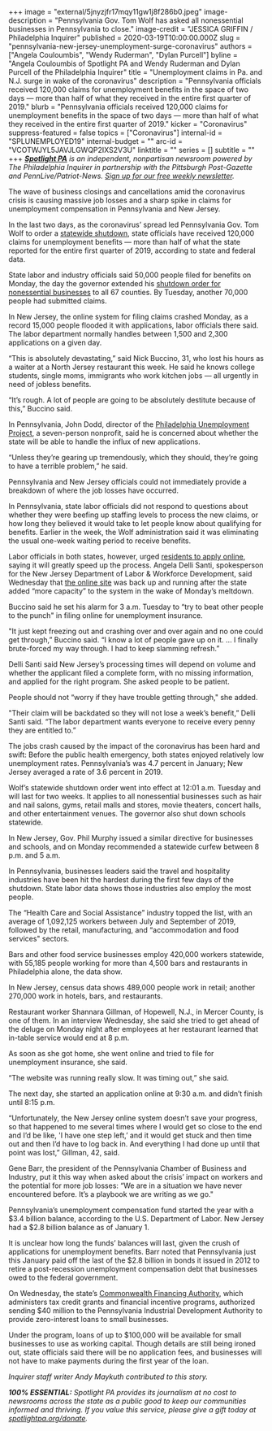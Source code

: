 +++
image = "external/5jnyzjfr17mqy11gw1j8f286b0.jpeg"
image-description = "Pennsylvania Gov. Tom Wolf has asked all nonessential businesses in Pennsylvania to close."
image-credit = "JESSICA GRIFFIN / Philadelphia Inquirer"
published = 2020-03-19T10:00:00.000Z
slug = "pennsylvania-new-jersey-unemployment-surge-coronavirus"
authors = ["Angela Couloumbis", "Wendy Ruderman", "Dylan Purcell"]
byline = "Angela Couloumbis of Spotlight PA and Wendy Ruderman and Dylan Purcell of the Philadelphia Inquirer"
title = "Unemployment claims in Pa. and N.J. surge in wake of the coronavirus"
description = "Pennsylvania officials received 120,000 claims for unemployment benefits in the space of two days — more than half of what they received in the entire first quarter of 2019."
blurb = "Pennsylvania officials received 120,000 claims for unemployment benefits in the space of two days — more than half of what they received in the entire first quarter of 2019."
kicker = "Coronavirus"
suppress-featured = false
topics = ["Coronavirus"]
internal-id = "SPLUNEMPLOYED19"
internal-budget = ""
arc-id = "VCOTWJYL5JAVJLGWQP2IXS2V3U"
linktitle = ""
series = []
subtitle = ""
+++
<a href="https://www.spotlightpa.org/"><i><b>Spotlight PA</b></i></a><i> is an independent, nonpartisan newsroom powered by The Philadelphia Inquirer in partnership with the Pittsburgh Post-Gazette and PennLive/Patriot-News. </i><a href="https://www.spotlightpa.org/newsletters"><i>Sign up for our free weekly newsletter</i></a><i>.</i>

The wave of business closings and cancellations amid the coronavirus crisis is causing massive job losses and a sharp spike in claims for unemployment compensation in Pennsylvania and New Jersey.

In the last two days, as the coronavirus’ spread led Pennsylvania Gov. Tom Wolf to order a <a href="https://www.spotlightpa.org/news/2020/03/pennsylvania-coronavirus-statewide-shutdown-tom-wolf-governor/" target=_blank>statewide shutdown</a>, state officials have received 120,000 claims for unemployment benefits — more than half of what the state reported for the entire first quarter of 2019, according to state and federal data.

State labor and industry officials said 50,000 people filed for benefits on Monday, the day the governor extended his <a href="https://www.spotlightpa.org/news/2020/03/updated-everything-you-need-to-know-about-the-pennsylvania-coronavirus-shutdown/" target="_blank">shutdown order for nonessential businesses</a> to all 67 counties. By Tuesday, another 70,000 people had submitted claims.

In New Jersey, the online system for filing claims crashed Monday, as a record 15,000 people flooded it with applications, labor officials there said. The labor department normally handles between 1,500 and 2,300 applications on a given day.

“This is absolutely devastating,” said Nick Buccino, 31, who lost his hours as a waiter at a North Jersey restaurant this week. He said he knows college students, single moms, immigrants who work kitchen jobs — all urgently in need of jobless benefits.

“It’s rough. A lot of people are going to be absolutely destitute because of this,” Buccino said.

<script src="https://www.spotlightpa.org/embed.js" async></script><div data-spl-embed-version="1" data-spl-src="https://www.spotlightpa.org/embeds/donate/"></div>

In Pennsylvania, John Dodd, director of the <a href="https://philaup.org/web/" target=_blank>Philadelphia Unemployment Project</a>, a seven-person nonprofit, said he is concerned about whether the state will be able to handle the influx of new applications.

“Unless they’re gearing up tremendously, which they should, they’re going to have a terrible problem,” he said.

Pennsylvania and New Jersey officials could not immediately provide a breakdown of where the job losses have occurred.

In Pennsylvania, state labor officials did not respond to questions about whether they were beefing up staffing levels to process the new claims, or how long they believed it would take to let people know about qualifying for benefits. Earlier in the week, the Wolf administration said it was eliminating the usual one-week waiting period to receive benefits.

Labor officials in both states, however, urged <a href="https://www.uc.pa.gov/unemployment-benefits/file/Pages/File%20an%20Initial%20Claim.aspx" target=_blank>residents to apply online</a>, saying it will greatly speed up the process. Angela Delli Santi, spokesperson for the New Jersey Department of Labor &amp; Workforce Development, said Wednesday that <a href="https://myunemployment.nj.gov/before/about/howtoapply/applyonline.shtml" target=_blank>the online site</a> was back up and running after the state added “more capacity” to the system in the wake of Monday’s meltdown.

Buccino said he set his alarm for 3 a.m. Tuesday to “try to beat other people to the punch" in filing online for unemployment insurance.

"It just kept freezing out and crashing over and over again and no one could get through,” Buccino said. “I know a lot of people gave up on it. ... I finally brute-forced my way through. I had to keep slamming refresh.”

Delli Santi said New Jersey’s processing times will depend on volume and whether the applicant filed a complete form, with no missing information, and applied for the right program. She asked people to be patient.

People should not “worry if they have trouble getting through," she added.

"Their claim will be backdated so they will not lose a week’s benefit,” Delli Santi said. “The labor department wants everyone to receive every penny they are entitled to.”

The jobs crash caused by the impact of the coronavirus has been hard and swift: Before the public health emergency, both states enjoyed relatively low unemployment rates. Pennsylvania’s was 4.7 percent in January; New Jersey averaged a rate of 3.6 percent in 2019.

<script src="https://www.spotlightpa.org/embed.js" async></script><div data-spl-embed-version="1" data-spl-src="https://www.spotlightpa.org/embeds/newsletter/"></div>

Wolf’s statewide shutdown order went into effect at 12:01 a.m. Tuesday and will last for two weeks. It applies to all nonessential businesses such as hair and nail salons, gyms, retail malls and stores, movie theaters, concert halls, and other entertainment venues. The governor also shut down schools statewide.

In New Jersey, Gov. Phil Murphy issued a similar directive for businesses and schools, and on Monday recommended a statewide curfew between 8 p.m. and 5 a.m.

In Pennsylvania, businesses leaders said the travel and hospitality industries have been hit the hardest during the first few days of the shutdown. State labor data shows those industries also employ the most people.

The “Health Care and Social Assistance” industry topped the list, with an average of 1,092,125 workers between July and September of 2019, followed by the retail, manufacturing, and “accommodation and food services" sectors.

Bars and other food service businesses employ 420,000 workers statewide, with 55,185 people working for more than 4,500 bars and restaurants in Philadelphia alone, the data show.

In New Jersey, census data shows 489,000 people work in retail; another 270,000 work in hotels, bars, and restaurants.

Restaurant worker Shannara Gillman, of Hopewell, N.J., in Mercer County, is one of them. In an interview Wednesday, she said she tried to get ahead of the deluge on Monday night after employees at her restaurant learned that in-table service would end at 8 p.m.

As soon as she got home, she went online and tried to file for unemployment insurance, she said.

“The website was running really slow. It was timing out,” she said.

The next day, she started an application online at 9:30 a.m. and didn’t finish until 8:15 p.m.

“Unfortunately, the New Jersey online system doesn’t save your progress, so that happened to me several times where I would get so close to the end and I’d be like, 'I have one step left,’ and it would get stuck and then time out and then I’d have to log back in. And everything I had done up until that point was lost,” Gillman, 42, said.

Gene Barr, the president of the Pennsylvania Chamber of Business and Industry, put it this way when asked about the crisis’ impact on workers and the potential for more job losses: “We are in a situation we have never encountered before. It’s a playbook we are writing as we go."

Pennsylvania’s unemployment compensation fund started the year with a $3.4 billion balance, according to the U.S. Department of Labor. New Jersey had a $2.8 billion balance as of January 1.

It is unclear how long the funds’ balances will last, given the crush of applications for unemployment benefits. Barr noted that Pennsylvania just this January paid off the last of the $2.8 billion in bonds it issued in 2012 to retire a post-recession unemployment compensation debt that businesses owed to the federal government.

On Wednesday, the state’s <a href="https://dced.pa.gov/programs-funding/commonwealth-financing-authority-cfa/" target="_blank">Commonwealth Financing Authority</a>, which administers tax credit grants and financial incentive programs, authorized sending $40 million to the Pennsylvania Industrial Development Authority to provide zero-interest loans to small businesses.

Under the program, loans of up to $100,000 will be available for small businesses to use as working capital. Though details are still being ironed out, state officials said there will be no application fees, and businesses will not have to make payments during the first year of the loan.

<i>Inquirer staff writer Andy Maykuth contributed to this story.</i>

<i><b>100% ESSENTIAL:</b></i><i> Spotlight PA provides its journalism at no cost to newsrooms across the state as a public good to keep our communities informed and thriving. If you value this service, please give a gift today at </i><a href="https://www.spotlightpa.org/donate"><i>spotlightpa.org/donate</i></a><i>.</i>

<script src="https://www.spotlightpa.org/embed.js" async></script><div data-spl-embed-version="1" data-spl-src="https://www.spotlightpa.org/embeds/tips/?tip_text=Do%20you%20have%20a%20tip%20about%20%3Cb%3Ehow%20Pa.'s%20government%20is%20responding%20to%20the%20coronavirus%3C%2Fb%3E%3F%20Tell%20us."></div>
